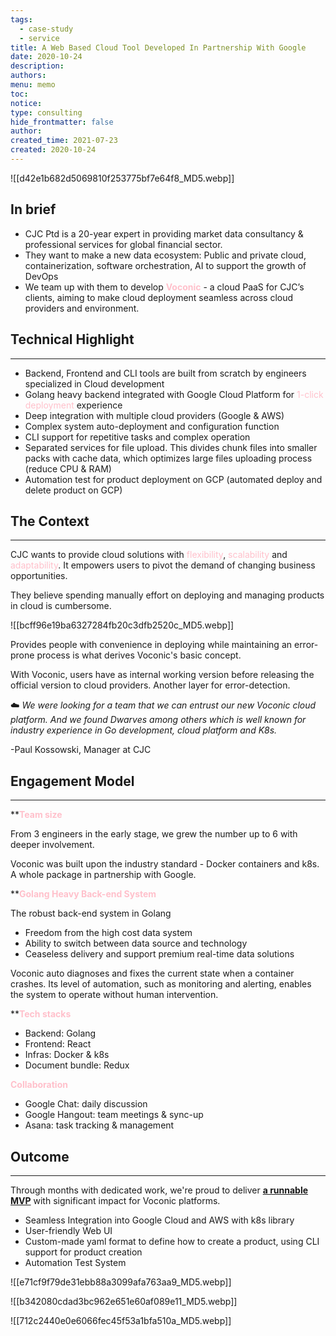 ```yaml
---
tags:
  - case-study
  - service
title: A Web Based Cloud Tool Developed In Partnership With Google
date: 2020-10-24
description: 
authors: 
menu: memo
toc: 
notice: 
type: consulting
hide_frontmatter: false
author: 
created_time: 2021-07-23
created: 2020-10-24
---
```


![[d42e1b682d5069810f253775bf7e64f8_MD5.webp]]

## In brief

* CJC Ptd is a 20-year expert in providing market data consultancy & professional services for global financial sector.
* They want to make a new data ecosystem: Public and private cloud, containerization, software orchestration, AI to support the growth of DevOps
* We team up with them to develop <span style='color:pink'>**Voconic**</span> - a cloud PaaS for CJC’s clients, aiming to make cloud deployment seamless across cloud providers and environment.

## Technical Highlight

---

* Backend, Frontend and CLI tools are built from scratch by engineers specialized in Cloud development
* Golang heavy backend integrated with Google Cloud Platform for <span style='color:pink'>1-click deployment </span>experience
* Deep integration with multiple cloud providers (Google & AWS)
* Complex system auto-deployment and configuration function
* CLI support for repetitive tasks and complex operation
* Separated services for file upload. This divides chunk files into smaller packs with cache data, which optimizes large files uploading process (reduce CPU & RAM)
* Automation test for product deployment on GCP (automated deploy and delete product on GCP)

## The Context

---

<!-- column_list fc94ee0b-fb18-4ec4-8471-47a227fb86a5 -->

<!-- column 31e8268d-217d-4504-bd62-8537474b43f7 -->

CJC wants to provide cloud solutions with <span style='color:pink'>flexibility</span>, <span style='color:pink'>scalability</span> and <span style='color:pink'>adaptability</span>. It empowers users to pivot the demand of changing business opportunities. 

They believe spending manually effort on deploying and managing products in cloud is cumbersome. 

<!-- column 4838b88b-eae6-4d86-8da2-a31ae188ce94 -->

![[bcff96e19ba6327284fb20c3dfb2520c_MD5.webp]]

Provides people with convenience in deploying while maintaining an error-prone process is what derives Voconic's basic concept. 

With Voconic, users have as internal working version before releasing the official  version to cloud providers. Another layer for error-detection. 


☁️ *We were looking for a team that we can entrust our new Voconic cloud platform. And we found Dwarves among others which is well known for industry experience in Go development, cloud platform and K8s.*

-Paul Kossowski, Manager at CJC


## Engagement Model

---

<!-- column_list e1bb0ab8-4067-44d2-a346-205f99ee5e40 -->

<!-- column 7847f9a6-27be-46a6-b9ce-9988c531295a -->

**<span style='color:pink'>**Team size**</span>

From 3 engineers in the early stage, we grew the number up to 6 with deeper involvement.

Voconic was built upon the industry standard - Docker containers and k8s. A whole package in partnership with Google.

<!-- column d5d7d2ed-d76a-4480-86d7-9a771b7f2a2f -->

**<span style='color:pink'>**Golang Heavy Back-end System**</span>

The robust back-end system in Golang

* Freedom from the high cost data system 
* Ability to switch between data source and technology 
* Ceaseless delivery and support premium real-time data solutions

Voconic auto diagnoses and fixes the current state when a container crashes. Its level of automation, such as monitoring and alerting, enables the system to operate without human intervention.


<!-- column_list 63119662-3eea-423a-bedf-0f9de212d6c4 -->

<!-- column d7970076-81f4-483c-b409-d42523fdc759 -->

**<span style='color:pink'>**Tech stacks**</span>

* Backend: Golang
* Frontend: React
* Infras: Docker & k8s
* Document bundle: Redux

<!-- column 806754a1-44dd-4a62-a716-a2674b85f0ea -->

**<span style='color:pink'>**Collaboration**</span>**

* Google Chat: daily discussion
* Google Hangout: team meetings & sync-up
* Asana: task tracking & management

## Outcome

---

Through months with dedicated work, we're proud to deliver <span style='color:pink'>**[a runnable MVP](https://cjcit.com/market-data-cloud-solutions)**</span> with significant impact for Voconic platforms.

* Seamless Integration into Google Cloud and AWS with k8s library
* User-friendly Web UI
* Custom-made yaml format to define how to create a product, using CLI support for product creation
* Automation Test System

![[e71cf9f79de31ebb88a3099afa763aa9_MD5.webp]]

<!-- column_list 7a1f5a01-9283-4693-8b5e-e8399849b27a -->

<!-- column 9085493d-8e6b-404a-bfa9-96767ba91c9a -->

![[b342080cdad3bc962e651e60af089e11_MD5.webp]]

<!-- column b99b080e-5277-49ec-a2df-25d3ea005fa0 -->

![[712c2440e0e6066fec45f53a1bfa510a_MD5.webp]]
